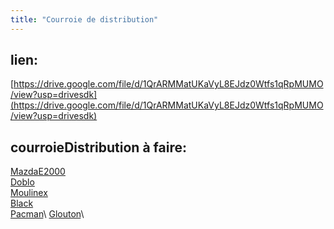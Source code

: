 ```yaml
---
title: "Courroie de distribution"
---
```


## lien:
[https://drive.google.com/file/d/1QrARMMatUKaVyL8EJdz0Wtfs1qRpMUMO/view?usp=drivesdk](https://drive.google.com/file/d/1QrARMMatUKaVyL8EJdz0Wtfs1qRpMUMO/view?usp=drivesdk)

## courroieDistribution à faire: 
[MazdaE2000](notes/equipements/vehicules/MazdaE2000.md)\
[Doblo](notes/equipements/vehicules/Doblo.md)\
[Moulinex](notes/equipements/vehicules/Moulinex.md)\
[Black](notes/equipements/vehicules/Black.md)\
[Pacman](notes/equipements/vehicules/Pacman.md)\ 
[Glouton](notes/equipements/vehicules/Glouton.md)\